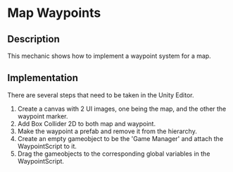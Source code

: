 # Map Waypoints

## Description
This mechanic shows how to implement a waypoint system for a map.

## Implementation
There are several steps that need to be taken in the Unity Editor.

   1. Create a canvas with 2 UI images, one being the map, and the other the waypoint marker.
   2. Add Box Collider 2D to both map and waypoint.
   3. Make the waypoint a prefab and remove it from the hierarchy.
   4. Create an empty gameobject to be the 'Game Manager' and attach the WaypointScript to it.
   5. Drag the gameobjects to the corresponding global variables in the WaypointScript.